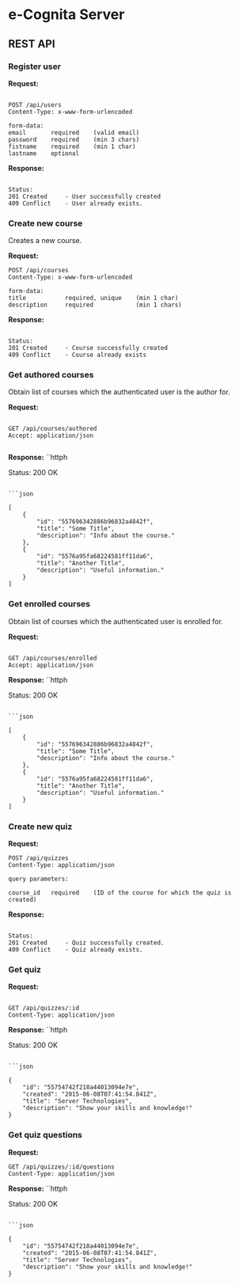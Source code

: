 # e-Cognita Server

## REST API

### Register user

**Request:**
```httph

POST /api/users
Content-Type: x-www-form-urlencoded

form-data:  
email       required    (valid email)  
password    required    (min 3 chars)  
fistname    required    (min 1 char)  
lastname    optional  

```

**Response:**

```httph 

Status:
201 Created     - User successfully created
409 Conflict    - User already exists.  

```


### Create new course
Creates a new course.

**Request:**
```httph
POST /api/courses
Content-Type: x-www-form-urlencoded

form-data:  
title           required, unique    (min 1 char)  
description     required            (min 1 chars)  

```

**Response:**

```httph

Status:
201 Created     - Course successfully created
409 Conflict    - Course already exists

```

### Get authored courses

Obtain list of courses which the authenticated user is the author for.

**Request:**
```httph

GET /api/courses/authored  
Accept: application/json 
 
```

**Response:**
``httph

Status:
200 OK

```

```json

[
    {
        "id": "557696342886b96832a4842f",
        "title": "Some Title",
        "description": "Info about the course."
    },
    {
        "id": "5576a95fa68224581ff11da6",
        "title": "Another Title",
        "description": "Useful information."
    }
]

```

### Get enrolled courses
Obtain list of courses which the authenticated user is enrolled for.

**Request:**
```httph

GET /api/courses/enrolled  
Accept: application/json  

```

**Response:**
``httph

Status:
200 OK

```

```json

[
    {
        "id": "557696342886b96832a4842f",
        "title": "Some Title",
        "description": "Info about the course."
    },
    {
        "id": "5576a95fa68224581ff11da6",
        "title": "Another Title",
        "description": "Useful information."
    }
]

```

### Create new quiz

**Request:**
```httph
POST /api/quizzes
Content-Type: application/json

query parameters:  

course_id   required    (ID of the course for which the quiz is created)

```

**Response:**

```httph

Status:
201 Created     - Quiz successfully created.
409 Conflict    - Quiz already exists.

```

### Get quiz

**Request:**
```httph

GET /api/quizzes/:id
Content-Type: application/json

```

**Response:**
``httph

Status:
200 OK

```

```json

{
    "id": "55754742f218a44013094e7e",
    "created": "2015-06-08T07:41:54.841Z",
    "title": "Server Technologies",
    "description": "Show your skills and knowledge!"
}

```

### Get quiz questions
**Request:**
```httph
GET /api/quizzes/:id/questions
Content-Type: application/json

```

**Response:**
``httph

Status:
200 OK

```

```json

{
    "id": "55754742f218a44013094e7e",
    "created": "2015-06-08T07:41:54.841Z",
    "title": "Server Technologies",
    "description": "Show your skills and knowledge!"
}

```